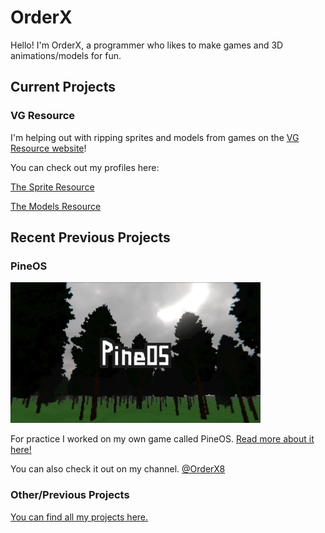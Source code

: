 # OrderX

Hello! I'm OrderX, a programmer who likes to make games and 3D animations/models for fun.

## Current Projects

### VG Resource

I'm helping out with ripping sprites and models from games on the [VG Resource website](https://vg-resource.com)!

You can check out my profiles here:

[The Sprite Resource](https://www.spriters-resource.com/submitter/OrderX/)

[The Models Resource](https://www.models-resource.com/submitter/OrderX/)

## Recent Previous Projects

### PineOS

<img src="PineOS/Images/PineOS_Cover.jpeg" alt="Alt text" width="400"/>

For practice I worked on my own game called PineOS.
[Read more about it here!](/PineOS)

You can also check it out on my channel. [@OrderX8](youtube.com/@OrderX8)

### Other/Previous Projects

[You can find all my projects here.](/PROJECTS.md)
